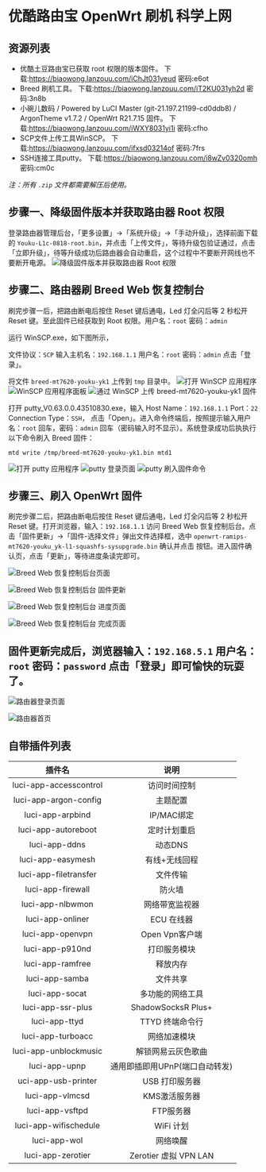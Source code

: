 # 优酷路由宝 OpenWrt 刷机 科学上网

## 资源列表
- 优酷土豆路由宝已获取 root 权限的版本固件。
    下载:https://biaowong.lanzouu.com/iChJt031yeud 密码:e6ot
- Breed 刷机工具。
    下载:https://biaowong.lanzouu.com/iT2KU031yh2d 密码:3n8b
- 小碗儿数码 / Powered by LuCI Master (git-21.197.21199-cd0ddb8) / ArgonTheme v1.7.2 / OpenWrt R21.7.15 固件。
    下载:https://biaowong.lanzouu.com/iWXY8031yi1i 密码:cfho
- SCP文件上传工具WinSCP。
    下载:https://biaowong.lanzouu.com/ifxsd03214of 密码:7frs
- SSH连接工具putty。
    下载:https://biaowong.lanzouu.com/i8wZv0320omh 密码:cm0c

*注：所有 `.zip` 文件都需要解压后使用。*

## 步骤一、降级固件版本并获取路由器 Root 权限
登录路由器管理后台，「更多设置」->「系统升级」->「手动升级」，选择前面下载的 `Youku-L1c-0818-root.bin`，并点击「上传文件」，等待升级包验证通过，点击「立即升级」，待等升级成功后路由器会自动重启，这个过程中不要断开网线也不要断开电源。
![降级固件版本并获取路由器 Root 权限](./assets/images/upload_firmware.jpg)

## 步骤二、路由器刷 Breed Web 恢复控制台
刷完步骤一后，把路由断电后按住 Reset 键后通电，Led 灯全闪后等 2 秒松开 Reset 键。至此固件已经获取到 Root 权限。用户名：`root` 密码：`admin`

运行 WinSCP.exe，如下图所示，

文件协议：`SCP` 输入主机名：`192.168.1.1` 用户名：`root` 密码：`admin` 点击「登录」。

将文件 `breed-mt7620-youku-yk1` 上传到 `tmp` 目录中。
![打开 WinSCP 应用程序](./assets/images/winscp_open.png)
![WinSCP 应用程序面板](./assets/images/winscp_home.png)
![通过 WinSCP 上传 breed-mt7620-youku-yk1 固件](./assets/images/winscp_upload_bree_web.png)

打开 putty_V0.63.0.0.43510830.exe，输入 Host Name：`192.168.1.1` Port：`22` Connection Type：`SSH`， 点击「Open」。进入命令终端后，按照提示输入用户名：`root` 回车，密码：`admin` 回车（密码输入时不显示）。系统登录成功后执执行以下命令刷入 Breed 固件：
```
mtd write /tmp/breed-mt7620-youku-yk1.bin mtd1
```
![打开 putty 应用程序](./assets/images/putty_home.png)
![putty 登录页面](./assets/images/putty_terminal_login.png)
![putty 刷入固件命令](./assets/images/putty_terminal_success.png)

## 步骤三、刷入 OpenWrt 固件

刷完步骤二后，把路由断电后按住 Reset 键后通电，Led 灯全闪后等 2 秒松开 Reset 键。打开浏览器，输入：`192.168.1.1` 访问 Breed Web 恢复控制后台。点击「固件更新」->「固件-选择文件」弹出文件选择框，选中 `openwrt-ramips-mt7620-youku_yk-l1-squashfs-sysupgrade.bin` 确认并点击	按钮。进入固件确认页，点击「更新」，等待进度条读完即可。

![Breed Web 恢复控制后台页面](./assets/images/breed_web_home.png)

![Breed Web 恢复控制后台 固件更新](./assets/images/breed_web_update.png)

![Breed Web 恢复控制后台 进度页面](./assets/images/breed_web_update_progress.png)

![Breed Web 恢复控制后台 完成页面](./assets/images/breed_web_update_done.png)

## 固件更新完成后，浏览器输入：`192.168.5.1` 用户名：`root` 密码：`password` 点击「登录」即可愉快的玩耍了。

![路由器登录页面](D:\markdowns\assets\images\login.png)

![路由器首页](D:\markdowns\assets\images\home.png)

## 自带插件列表

|         插件名         |              说明              |
| :--------------------: | :----------------------------: |
| luci-app-accesscontrol |          访问时间控制          |
| luci-app-argon-config  |            主题配置            |
|    luci-app-arpbind    |           IP/MAC绑定           |
|  luci-app-autoreboot   |          定时计划重启          |
|     luci-app-ddns      |            动态DNS             |
|   luci-app-easymesh    |         有线+无线回程          |
| luci-app-filetransfer  |            文件传输            |
|   luci-app-firewall    |             防火墙             |
|    luci-app-nlbwmon    |         网络带宽监视器         |
|    luci-app-onliner    |           ECU 在线器           |
|    luci-app-openvpn    |         Open Vpn客户端         |
|    luci-app-p910nd     |          打印服务模块          |
|    luci-app-ramfree    |            释放内存            |
|     luci-app-samba     |            文件共享            |
|     luci-app-socat     |        多功能的网络工具        |
|   luci-app-ssr-plus    |       ShadowSocksR Plus+       |
|     luci-app-ttyd      |        TTYD 终端命令行         |
|   luci-app-turboacc    |          网络加速模块          |
| luci-app-unblockmusic  |       解锁网易云灰色歌曲       |
|     luci-app-upnp      | 通用即插即用UPnP(端口自动转发) |
|  uci-app-usb-printer   |         USB 打印服务器         |
|    luci-app-vlmcsd     |         KMS激活服务器          |
|    luci-app-vsftpd     |           FTP服务器            |
| luci-app-wifischedule  |           WiFi 计划            |
|      luci-app-wol      |            网络唤醒            |
|   luci-app-zerotier    |     Zerotier 虚拟 VPN LAN      |

